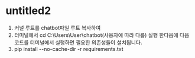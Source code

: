 # untitled2

1. 커널 루트를 chatbot파일 루트 복사하여 
2. 터미널에서 cd C:\Users\User\chatbot(사용자에 따라 다름) 실행 한다음에 다음 코드를 터미널에서 실행하면 필요한 의존성들이 설치됩니다.
3. pip install --no-cache-dir -r requirements.txt
